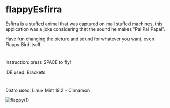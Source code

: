# flappyEsfirra

Esfirra is a stuffed animal that was captured on mall stuffed machines, this application was a joke considering that the sound he makes "Pai Pai Papai".

Have fun changing the picture and sound for whatever you want, even Flappy Bird itself.

#
Instruction: press SPACE to fly!

IDE used: Brackets
#
Distro used: Linux Mint 19.2 - Cinnamon

![flappy(1)](https://user-images.githubusercontent.com/37044387/66888292-51f9fc00-efb4-11e9-85f5-64583e55f6fe.png)

